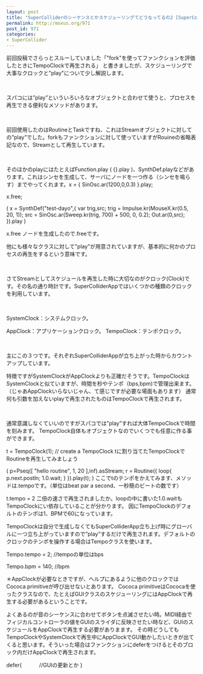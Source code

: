 ```yaml
---
layout: post
title: "SuperColliderのシーケンスとかスケジューリングてどうなってるの2 [SuperCollider3]"
permalink: http://moxus.org/971
post_id: 971
categories: 
- SuperCollider
---
```


前回投稿でさらっとスルーしていました「"fork"を使ってファンクションを評価したときにTempoClockで再生される」
と書きましたが、スケジューリングで大事なクロックと"play"について少し解説します。

 

スパコには”play”といういろいろなオブジェクトと合わせて使うと、プロセスを再生できる便利なメソッドがあります。

 

前回使用したのはRoutineとTaskですね、これはStreamオブジェクトに対しての”play”でした。forkもファンクションに対して使っていますがRouineの省略表記なので、Streamとして再生しています。

 

そのほかのplayにはたとえばFunction.play ( {}.play )、SynthDef.playなどがあります。これはシンセを生成して、サーバにノードを一つ作る（シンセを鳴らす）までやってくれます。x = { SinOsc.ar(1200,0,0.3) }.play;

x.free;

(
x = SynthDef("test-dayo",{
	var trig,src;
	trig = Impulse.kr(MouseX.kr(0.5, 20, 1));
	src = SinOsc.ar(Sweep.kr(trig, 700) + 500, 0, 0.2);
	Out.ar(0,src);
}).play
)

x.free
ノードを生成したので.freeです。

他にも様々なクラスに対して"play"が用意されていますが、基本的に何かのプロセスの再生をするという意味です。

 

さてStreamとしてスケジュールを再生した時に大切なのがクロック(Clock)です。その名の通り時計です。SuperColliderAppではいくつかの種類のクロックを利用しています。

 

SystemClock：システムクロック。

AppClock：アプリケーションクロック。
TempoClock：テンポクロック。

 

主にこの３つです。それぞれSuperColliderAppが立ち上がった時からカウントアップしています。

特徴ですがSystemClockがAppClockよりも正確だそうです。TempoClockはSystemClockと似ていますが、時間を秒やテンポ（bps,bpm)で管理出来ます。（じゃあAppClockいらないじゃん、て感じですが必要な場面もあります）
通常何も引数を加えないplayで再生されたものはTempoClockで再生されます。

 

通常意識しなくていいのですがスパコでは”play”すれば大体TempoClockで時間を刻みます。
TempoClock自体もオブジェクトなのでいくつでも任意に作る事ができます。

t = TempoClock(1); // create a TempoClock
tに割り当てたTempoClockでRoutineを再生してみましょう

(
p=Pseq([ "hello routine", 1, 20 ],inf).asStream;
r = Routine({
	loop{
		p.next.postln;
		1.0.wait;
	}
}).play(t);
)
ここでtのテンポをかえてみます、メソッドは.tempoです。（単位はbeat par a second、一秒簡のビートの数です）

t.tempo = 2
二倍の速さで再生されましたか。loopの中に書いた1.0.waitもTempoClockにい依存していることが分かります。
因にTempoClockのデフォルトのテンポは1、BPMで60になっています。

TempoClockは自分で生成しなくてもSuperColliderApp立ち上げ時にグローバルに一つ立ち上がっていますので”play”するだけで再生されます。デフォルトのクロックのテンポを操作する場合はTempoクラスを使います。

Tempo.tempo = 2;  //tempoの単位はbps

Tempo.bpm = 140;  //bpm
 

＊AppClockが必要なときですが、ヘルプにあるように他のクロックではCococa primitiveが呼び出せないとあります。
Cococa primitiveはCococaを使ったクラスなので、たとえばGUIクラスのスケジューリングにはAppClockで再生する必要があるということです。

よくあるのが音のシーケンスに合わせてボタンを点滅させたい時。MIDI経由でフィジカルコントローラの値をGUIのスライダに反映させたい時など、GUIのスケジュールをAppClockで再生する必要がありまます。
その時どうしてもTempoClockやSystemClockで再生中にAppClockでGUI動かしたいときが出てくると思います。そういった場合はファンクションにdeferをつけるとそのブロック内だけAppClockで再生されます。

defer{
　　　//GUIの更新とか
}